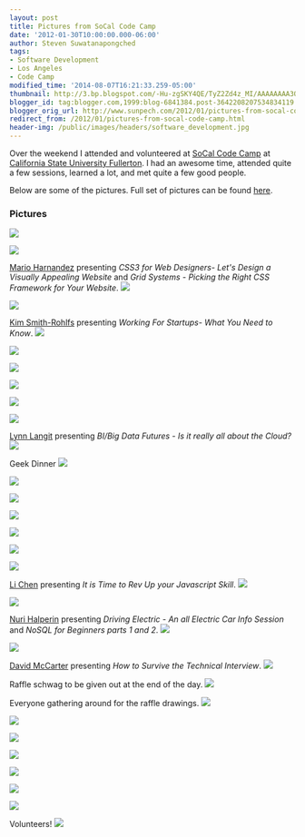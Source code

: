 ```yaml
---
layout: post
title: Pictures from SoCal Code Camp
date: '2012-01-30T10:00:00.000-06:00'
author: Steven Suwatanapongched
tags:
- Software Development
- Los Angeles
- Code Camp
modified_time: '2014-08-07T16:21:33.259-05:00'
thumbnail: http://3.bp.blogspot.com/-Hu-zgSKY4QE/TyZ2Zd4z_MI/AAAAAAAA3OM/ZtxUI_ruawc/s600/2012-01-28+at+08-41-11.jpg
blogger_id: tag:blogger.com,1999:blog-6841384.post-3642208207534834119
blogger_orig_url: http://www.sunpech.com/2012/01/pictures-from-socal-code-camp.html
redirect_from: /2012/01/pictures-from-socal-code-camp.html
header-img: /public/images/headers/software_development.jpg
---
```


Over the weekend I attended and volunteered at <a href="http://www.socalcodecamp.com/">SoCal Code Camp</a> at <a href="http://www.fullerton.edu/">California State University Fullerton</a>. I had an awesome time, attended quite a few sessions, learned a lot, and met quite a few good people.

Below are some of the pictures. Full set of pictures can be found <a href="https://picasaweb.google.com/sunpech/2012SoCalCodeCampAtCalStateFullerton?authuser=0&amp;feat=directlink">here</a>.

### Pictures

<a href="http://3.bp.blogspot.com/-Hu-zgSKY4QE/TyZ2Zd4z_MI/AAAAAAAA3OM/ZtxUI_ruawc/s600/2012-01-28+at+08-41-11.jpg"><img border="0"  src="http://3.bp.blogspot.com/-Hu-zgSKY4QE/TyZ2Zd4z_MI/AAAAAAAA3OM/ZtxUI_ruawc/s320/2012-01-28+at+08-41-11.jpg"  /></a>

<a href="http://4.bp.blogspot.com/-MRv5RE8buwM/TyZ2eN5bUdI/AAAAAAAA3RA/LONFY3AoD4A/s600/2012-01-28+at+08-48-35.jpg"><img border="0"  src="http://4.bp.blogspot.com/-MRv5RE8buwM/TyZ2eN5bUdI/AAAAAAAA3RA/LONFY3AoD4A/s320/2012-01-28+at+08-48-35.jpg"  /></a>

<a href="http://designsdrive.com/">Mario Harnandez</a> presenting <i>CSS3 for Web Designers- Let's Design a Visually Appealing Website </i>and <i>Grid Systems - Picking the Right CSS Framework for Your Website</i>.
<a href="http://4.bp.blogspot.com/-TRDlnrIxp28/TyZ2f_Kz2gI/AAAAAAAA3Pk/vfr9U9r7qHI/s600/2012-01-28+at+08-53-37.jpg"><img border="0"  src="http://4.bp.blogspot.com/-TRDlnrIxp28/TyZ2f_Kz2gI/AAAAAAAA3Pk/vfr9U9r7qHI/s320/2012-01-28+at+08-53-37.jpg"  /></a>

<a href="http://1.bp.blogspot.com/-kiILhZLOqzE/TyZ2gufQHDI/AAAAAAAA3cw/h8zsgnKlLF4/s600/2012-01-28+at+08-54-03.jpg"><img border="0"  src="http://1.bp.blogspot.com/-kiILhZLOqzE/TyZ2gufQHDI/AAAAAAAA3cw/h8zsgnKlLF4/s320/2012-01-28+at+08-54-03.jpg"  /></a>

<a href="http://socaltechrecruiter.com/">Kim Smith-Rohlfs</a> presenting <i>Working For Startups- What You Need to Know</i>.
<a href="http://1.bp.blogspot.com/-ACobo9IIvT4/TyZ2i8hmBYI/AAAAAAAA3U8/1cFQmqiPZTo/s600/2012-01-28+at+09-12-03.jpg"><img border="0"  src="http://1.bp.blogspot.com/-ACobo9IIvT4/TyZ2i8hmBYI/AAAAAAAA3U8/1cFQmqiPZTo/s320/2012-01-28+at+09-12-03.jpg"  /></a>

<a href="http://4.bp.blogspot.com/-S0QtCmyRq5I/TyZ2kHQHkRI/AAAAAAAA3Q0/Z6OJtnl0Mm0/s600/2012-01-28+at+09-14-03.jpg"><img border="0"  src="http://4.bp.blogspot.com/-S0QtCmyRq5I/TyZ2kHQHkRI/AAAAAAAA3Q0/Z6OJtnl0Mm0/s320/2012-01-28+at+09-14-03.jpg"  /></a>

<a href="http://3.bp.blogspot.com/-2N6JxD_3cyE/TyZ2t2wCBuI/AAAAAAAA3Ss/qvGlFFz4QSI/s600/2012-01-28+at+11-56-36.jpg"><img border="0"  src="http://3.bp.blogspot.com/-2N6JxD_3cyE/TyZ2t2wCBuI/AAAAAAAA3Ss/qvGlFFz4QSI/s320/2012-01-28+at+11-56-36.jpg"  /></a>

<a href="http://3.bp.blogspot.com/-ujNhLrJkpkE/TyZ2vVCzklI/AAAAAAAA3TA/w00OfggYxnk/s600/2012-01-28+at+12-02-06.jpg"><img border="0"  src="http://3.bp.blogspot.com/-ujNhLrJkpkE/TyZ2vVCzklI/AAAAAAAA3TA/w00OfggYxnk/s320/2012-01-28+at+12-02-06.jpg"  /></a>

<a href="http://1.bp.blogspot.com/-CZd05Z492Dc/TyZ2y1R6JSI/AAAAAAAA3Tg/LZnHIQYfLcw/s600/2012-01-28+at+13-43-52.jpg"><img border="0"  src="http://1.bp.blogspot.com/-CZd05Z492Dc/TyZ2y1R6JSI/AAAAAAAA3Tg/LZnHIQYfLcw/s320/2012-01-28+at+13-43-52.jpg"  /></a>

<a href="http://3.bp.blogspot.com/-R8T0qMOPaLE/TyZ21fnS6BI/AAAAAAAA3T8/13t7DcmKhjY/s600/2012-01-28+at+13-47-20.jpg"><img border="0"  src="http://3.bp.blogspot.com/-R8T0qMOPaLE/TyZ21fnS6BI/AAAAAAAA3T8/13t7DcmKhjY/s320/2012-01-28+at+13-47-20.jpg"  /></a>

<a href="http://lynnlangit.wordpress.com/">Lynn Langit</a> presenting <i>BI/Big Data Futures - Is it really all about the Cloud?</i>
<a href="http://3.bp.blogspot.com/-INlfuRw3SNk/TyZ25cjIZqI/AAAAAAAA3Us/_yytrgP_udk/s600/2012-01-28+at+15-57-40.jpg"><img border="0"  src="http://3.bp.blogspot.com/-INlfuRw3SNk/TyZ25cjIZqI/AAAAAAAA3Us/_yytrgP_udk/s320/2012-01-28+at+15-57-40.jpg"  /></a>

Geek Dinner
<a href="http://1.bp.blogspot.com/-TNUiGWNVDLs/TyZ2_aQ7UMI/AAAAAAAA3WQ/7nLmvhniPBM/s600/2012-01-28+at+18-30-54.jpg"><img border="0"  src="http://1.bp.blogspot.com/-TNUiGWNVDLs/TyZ2_aQ7UMI/AAAAAAAA3WQ/7nLmvhniPBM/s320/2012-01-28+at+18-30-54.jpg"  /></a>

<a href="http://1.bp.blogspot.com/--3sg9cpF3GA/TyZ2_4LYRRI/AAAAAAAA3WY/t3csDn9mm70/s600/2012-01-28+at+18-31-44.jpg"><img border="0"  src="http://1.bp.blogspot.com/--3sg9cpF3GA/TyZ2_4LYRRI/AAAAAAAA3WY/t3csDn9mm70/s320/2012-01-28+at+18-31-44.jpg"  /></a>

<a href="http://1.bp.blogspot.com/-Z73ZyoZ_Ijc/TyZ3BwsOrNI/AAAAAAAA3bo/rexW0m6SnEg/s600/2012-01-29+at+08-32-21.jpg"><img border="0"  src="http://1.bp.blogspot.com/-Z73ZyoZ_Ijc/TyZ3BwsOrNI/AAAAAAAA3bo/rexW0m6SnEg/s320/2012-01-29+at+08-32-21.jpg"  /></a>

<a href="http://2.bp.blogspot.com/-EBwwOSgU2LY/TyZ3EGI1N1I/AAAAAAAA3XQ/jVFp3QrqpJ8/s600/2012-01-29+at+08-36-00.jpg"><img border="0"  src="http://2.bp.blogspot.com/-EBwwOSgU2LY/TyZ3EGI1N1I/AAAAAAAA3XQ/jVFp3QrqpJ8/s320/2012-01-29+at+08-36-00.jpg"  /></a>

<a href="http://2.bp.blogspot.com/-LdWxeauZfrY/TyZ3HFioplI/AAAAAAAA3Xs/Hdz9x1IcDwk/s600/2012-01-29+at+08-43-46.jpg"><img border="0"  src="http://2.bp.blogspot.com/-LdWxeauZfrY/TyZ3HFioplI/AAAAAAAA3Xs/Hdz9x1IcDwk/s320/2012-01-29+at+08-43-46.jpg"  /></a>

<a href="http://4.bp.blogspot.com/-rRyHHMnF9vo/TyZ3IoqXqjI/AAAAAAAA3X8/9GWePu0KoQo/s600/2012-01-29+at+08-46-14.jpg"><img border="0"  src="http://4.bp.blogspot.com/-rRyHHMnF9vo/TyZ3IoqXqjI/AAAAAAAA3X8/9GWePu0KoQo/s320/2012-01-29+at+08-46-14.jpg"  /></a>

<a href="http://1.bp.blogspot.com/-WGEXI5bv1Rs/TyZ3JluURII/AAAAAAAA3YM/JTauA9khrM0/s600/2012-01-29+at+08-49-45.jpg"><img border="0"  src="http://1.bp.blogspot.com/-WGEXI5bv1Rs/TyZ3JluURII/AAAAAAAA3YM/JTauA9khrM0/s320/2012-01-29+at+08-49-45.jpg"  /></a>

<a href="http://weblogs.asp.net/lichen/">Li Chen</a> presenting <i>It is Time to Rev Up your Javascript Skill</i>.
<a href="http://4.bp.blogspot.com/-1Ed5VmtQMIM/TyZ3LRkVHXI/AAAAAAAA3Yg/otqm4rpnqSQ/s600/2012-01-29+at+09-00-41.jpg"><img border="0"  src="http://4.bp.blogspot.com/-1Ed5VmtQMIM/TyZ3LRkVHXI/AAAAAAAA3Yg/otqm4rpnqSQ/s320/2012-01-29+at+09-00-41.jpg"  /></a>

<a href="http://3.bp.blogspot.com/-lXBNJqvi-1E/TyZ3MvnkAUI/AAAAAAAA3Yw/Ysy5vlaJ1Cg/s600/2012-01-29+at+09-58-14.jpg"><img border="0"  src="http://3.bp.blogspot.com/-lXBNJqvi-1E/TyZ3MvnkAUI/AAAAAAAA3Yw/Ysy5vlaJ1Cg/s320/2012-01-29+at+09-58-14.jpg"  /></a>

<a href="http://plusnconsulting.com/">Nuri Halperin</a> presenting <i>Driving Electric - An all Electric Car Info Session</i> and <i>NoSQL for Beginners parts 1 and 2</i>.
<a href="http://4.bp.blogspot.com/-Jgwh3BDPm5I/TyZ3QRqh3YI/AAAAAAAA3ZY/mDqZzfPVAKQ/s600/2012-01-29+at+10-14-34.jpg"><img border="0"  src="http://4.bp.blogspot.com/-Jgwh3BDPm5I/TyZ3QRqh3YI/AAAAAAAA3ZY/mDqZzfPVAKQ/s320/2012-01-29+at+10-14-34.jpg"  /></a>

<a href="http://1.bp.blogspot.com/-QY08PJmE06I/TyZ3WB_opiI/AAAAAAAA3ak/B8wMkfYHX6Y/s600/2012-01-29+at+12-33-49.jpg"><img border="0"  src="http://1.bp.blogspot.com/-QY08PJmE06I/TyZ3WB_opiI/AAAAAAAA3ak/B8wMkfYHX6Y/s320/2012-01-29+at+12-33-49.jpg"  /></a>

<a href="https://twitter.com/#!/davidmccarter">David McCarter</a> presenting <i>How to Survive the Technical Interview</i>.
<a href="http://1.bp.blogspot.com/-npmx6Q_weHc/TyZ3fxRPg0I/AAAAAAAA3cY/bqNW-haN5yM/s600/2012-01-29+at+15-00-13.jpg"><img border="0"  src="http://1.bp.blogspot.com/-npmx6Q_weHc/TyZ3fxRPg0I/AAAAAAAA3cY/bqNW-haN5yM/s320/2012-01-29+at+15-00-13.jpg"  /></a>

Raffle schwag to be given out at the end of the day.
<a href="http://1.bp.blogspot.com/-jmLmcOPHe48/TyZ3cmiQXpI/AAAAAAAA3bw/4TX7h2VKnRo/s600/2012-01-29+at+14-45-54.jpg"><img border="0"  src="http://1.bp.blogspot.com/-jmLmcOPHe48/TyZ3cmiQXpI/AAAAAAAA3bw/4TX7h2VKnRo/s320/2012-01-29+at+14-45-54.jpg"  /></a>

Everyone gathering around for the raffle drawings.
<a href="http://2.bp.blogspot.com/-U5hQG825b9M/TyZ3i0CpqOI/AAAAAAAA3d0/VATYwQHuiXc/s600/2012-01-29+at+16-08-46.jpg"><img border="0"  src="http://2.bp.blogspot.com/-U5hQG825b9M/TyZ3i0CpqOI/AAAAAAAA3d0/VATYwQHuiXc/s320/2012-01-29+at+16-08-46.jpg"  /></a>

<a href="http://2.bp.blogspot.com/-K11o7eyoas4/TyZ3jQc3v0I/AAAAAAAA3dA/vMeSGju39Nw/s600/2012-01-29+at+16-08-48.jpg"><img border="0"  src="http://2.bp.blogspot.com/-K11o7eyoas4/TyZ3jQc3v0I/AAAAAAAA3dA/vMeSGju39Nw/s320/2012-01-29+at+16-08-48.jpg"  /></a>

<a href="http://4.bp.blogspot.com/-ieFrfc3hklI/TyZ3knDZaII/AAAAAAAA3dE/BEJOm55hQqM/s600/2012-01-29+at+16-08-49.jpg"><img border="0"  src="http://4.bp.blogspot.com/-ieFrfc3hklI/TyZ3knDZaII/AAAAAAAA3dE/BEJOm55hQqM/s320/2012-01-29+at+16-08-49.jpg"  /></a>

<a href="http://2.bp.blogspot.com/-JP2yprxiihI/TyZ3lcGYm6I/AAAAAAAA3dM/Vk3rgYzVsuM/s600/2012-01-29+at+16-08-54.jpg"><img border="0"  src="http://2.bp.blogspot.com/-JP2yprxiihI/TyZ3lcGYm6I/AAAAAAAA3dM/Vk3rgYzVsuM/s320/2012-01-29+at+16-08-54.jpg"  /></a>

<a href="http://3.bp.blogspot.com/-2Ix83oL_Hoc/TyZ3pDhbASI/AAAAAAAA3d8/Yv1YkSKyDpI/s600/2012-01-29+at+16-15-08.jpg"><img border="0"  src="http://3.bp.blogspot.com/-2Ix83oL_Hoc/TyZ3pDhbASI/AAAAAAAA3d8/Yv1YkSKyDpI/s320/2012-01-29+at+16-15-08.jpg"  /></a>

<a href="http://3.bp.blogspot.com/-d-D-tZKawEk/TyZ3xKqQAbI/AAAAAAAA3fQ/vJlP_GTTpqg/s600/2012-01-29+at+16-47-20.jpg"><img border="0"  src="http://3.bp.blogspot.com/-d-D-tZKawEk/TyZ3xKqQAbI/AAAAAAAA3fQ/vJlP_GTTpqg/s320/2012-01-29+at+16-47-20.jpg"  /></a>

<a href="http://3.bp.blogspot.com/-3YkZurjIqS4/TyZ3yB9XQPI/AAAAAAAA3fY/GOKSK2aJ0jE/s600/2012-01-29+at+16-47-58.jpg"><img border="0"  src="http://3.bp.blogspot.com/-3YkZurjIqS4/TyZ3yB9XQPI/AAAAAAAA3fY/GOKSK2aJ0jE/s320/2012-01-29+at+16-47-58.jpg"  /></a>

Volunteers!
<a href="http://1.bp.blogspot.com/-iqJ24674htk/TyZ321zmBJI/AAAAAAAA3fw/OZcoWoBPdcc/s600/2012-01-29+at+16-53-48.jpg"><img border="0"  src="http://1.bp.blogspot.com/-iqJ24674htk/TyZ321zmBJI/AAAAAAAA3fw/OZcoWoBPdcc/s320/2012-01-29+at+16-53-48.jpg"  /></a>
